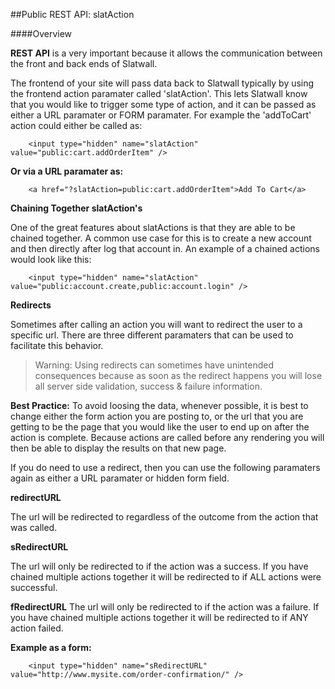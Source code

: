 ##Public REST API: slatAction

####Overview

**REST API** is a very important because it allows the communication between the front and back ends of Slatwall.

The frontend of your site will pass data back to Slatwall typically by using the frontend action paramater called 'slatAction'. This lets Slatwall know that you would like to trigger some type of action, and it can be passed as either a URL paramater or FORM paramater. For example the 'addToCart' action could either be called as:

        <input type="hidden" name="slatAction" value="public:cart.addOrderItem" />

**Or via a URL paramater as:**

        <a href="?slatAction=public:cart.addOrderItem">Add To Cart</a>
 
**Chaining Together slatAction's**

One of the great features about slatActions is that they are able to be chained together. A common use case for this is to create a new account and then directly after log that account in. An example of a chained actions would look like this:

        <input type="hidden" name="slatAction" value="public:account.create,public:account.login" />
 
**Redirects**

Sometimes after calling an action you will want to redirect the user to a specific url. There are three different paramaters that can be used to facilitate this behavior.

>Warning: Using redirects can sometimes have unintended consequences because as soon as the redirect happens you will lose all server side validation, success & failure information.

**Best Practice:** To avoid loosing the data, whenever possible, it is best to change either the form action you are posting to, or the url that you are getting to be the page that you would like the user to end up on after the action is complete. Because actions are called before any rendering you will then be able to display the results on that new page.

If you do need to use a redirect, then you can use the following paramaters again as either a URL paramater or hidden form field.

**redirectURL**

The url will be redirected to regardless of the outcome from the action that was called.

**sRedirectURL**

The url will only be redirected to if the action was a success. If you have chained multiple actions together it will be redirected to if ALL actions were successful.

**fRedirectURL**
The url will only be redirected to if the action was a failure. If you have chained multiple actions together it will be redirected to if ANY action failed.

**Example as a form:**

        <input type="hidden" name="sRedirectURL" value="http://www.mysite.com/order-confirmation/" />


